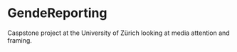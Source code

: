 # GendeReporting
Caspstone project at the University of Zürich looking at media attention and framing.
